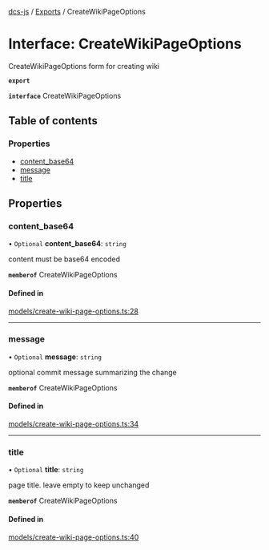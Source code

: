 [dcs-js](../README.md) / [Exports](../modules.md) / CreateWikiPageOptions

# Interface: CreateWikiPageOptions

CreateWikiPageOptions form for creating wiki

**`export`**

**`interface`** CreateWikiPageOptions

## Table of contents

### Properties

- [content\_base64](CreateWikiPageOptions.md#content_base64)
- [message](CreateWikiPageOptions.md#message)
- [title](CreateWikiPageOptions.md#title)

## Properties

### <a id="content_base64" name="content_base64"></a> content\_base64

• `Optional` **content\_base64**: `string`

content must be base64 encoded

**`memberof`** CreateWikiPageOptions

#### Defined in

[models/create-wiki-page-options.ts:28](https://github.com/unfoldingWord/dcs-js/blob/dd84989/models/create-wiki-page-options.ts#L28)

___

### <a id="message" name="message"></a> message

• `Optional` **message**: `string`

optional commit message summarizing the change

**`memberof`** CreateWikiPageOptions

#### Defined in

[models/create-wiki-page-options.ts:34](https://github.com/unfoldingWord/dcs-js/blob/dd84989/models/create-wiki-page-options.ts#L34)

___

### <a id="title" name="title"></a> title

• `Optional` **title**: `string`

page title. leave empty to keep unchanged

**`memberof`** CreateWikiPageOptions

#### Defined in

[models/create-wiki-page-options.ts:40](https://github.com/unfoldingWord/dcs-js/blob/dd84989/models/create-wiki-page-options.ts#L40)
